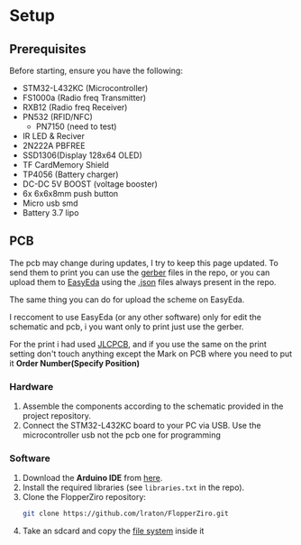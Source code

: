 # Setup

## Prerequisites
Before starting, ensure you have the following:
- STM32-L432KC (Microcontroller) 
- FS1000a (Radio freq Transmitter) 
- RXB12 (Radio freq Receiver) 
- PN532 (RFID/NFC)
    - PN7150 (need to test)
- IR LED & Reciver
- 2N222A PBFREE
- SSD1306(Display 128x64 OLED) 
- TF CardMemory Shield 
- TP4056 (Battery charger) 
- DC-DC 5V BOOST (voltage booster) 
- 6x 6x6x8mm push button 
- Micro usb smd 
- Battery 3.7 lipo

## PCB
The pcb may change during updates, I try to keep this page updated.
To send them to print you can use the  [gerber](https://github.com/lraton/FlopperZiro/blob/main/PCB%20and%20Schematic/PCB/Gerber_FlopperZiro_PCB_FlopperZiro_2024.zip) files in the repo, or you can upload them to [EasyEda](https://u.easyeda.com/) using the [.json](https://github.com/lraton/FlopperZiro/blob/main/PCB%20and%20Schematic/PCB/PCB_PCB_FlopperZiro_2024.json) files always present in the repo.

The same thing you can do for upload the scheme on EasyEda.

I reccoment to use EasyEda (or any other software) only for edit the schematic and pcb, i you want only to print just use the gerber.

For the print i had used [JLCPCB](https://jlcpcb.com/), and if you use the same on the print setting don't touch anything except the Mark on PCB where you need to put it **Order Number(Specify Position)**

### Hardware
1. Assemble the components according to the schematic provided in the project repository.
2. Connect the STM32-L432KC board to your PC via USB. Use the microcontroller usb not the pcb one for programming

### Software
1. Download the **Arduino IDE** from [here](https://www.arduino.cc/en/software).
2. Install the required libraries (see `libraries.txt` in the repo).
3. Clone the FlopperZiro repository:
   ```bash
   git clone https://github.com/lraton/FlopperZiro.git
4. Take an sdcard and copy the [file system](https://github.com/lraton/FlopperZiro/blob/main/SD%20Root%20Folder/) inside it 

